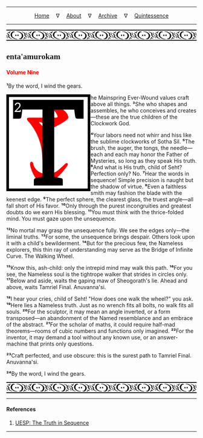 
---

<!--- Local CSS Font Loading -->

<style>
@font-face {
    font-family: HayghinDaedric;
    src: url('../../../../../assets/fonts/ttf/HayghinDaedric.ttf') format('truetype');
    font-weight: medium;
    font-style: normal;
}
</style>

<!--- Jekyll Page Links -->

<center>
<a href="../../../../../index.html">Home</a>
&emsp;&nabla;&emsp;
<a href="../../../../archive/about.html">About</a>
&emsp;&nabla;&emsp;
<a href="../../../../archive/index.html">Archive</a>
&emsp;&nabla;&emsp;
<a href="../../../index.html">Quintessence</a>
</center>

<!--- Markdown Body Below: -->

---

<img align="center" alt="Bordering" src="../../../../../assets/images/symbols/velothi_pattern_long_by_lukkar.svg">

## <span style="font-family:HayghinDaedric">enta'amurokam</Span>

#### <span style="color:red">Volume Nine</Span>

<b>&sup1;</b>By the word, I wind the gears.

<img align="left" alt="T" src="../../../project/resources/initials/svg/sequence/letter_t.svg">he Mainspring Ever-Wound values craft above all things.
<b>&sup3;</b>She who shapes and assembles, he who conceives and creates&mdash;these are the true children of the Clockwork God.

<b>&#8308;</b>Your labors need not whirr and hiss like the sublime clockworks of Sotha Sil.
<b>&#8309;</b>The brush, the auger, the tongs, the needle&mdash;each and each may honor the Father of Mysteries, so long as they speak His truth.
<b>&#8310;</b>And what is His truth, child of Seht? Perfection only? No.
<b>&#8311;</b>Hear the words in sequence! Simple precision is naught but the shadow of virtue.
<b>&#8312;</b>Even a faithless smith may fashion the blade with the keenest edge.
<b>&#8313;</b>The perfect sphere, the clearest glass, the truest angle&mdash;all fall short of His favor.
<b>&sup1;&#8304;</b>Only through the purest incongruities and greatest doubts do we earn His blessing.
<b>&sup1;&sup1;</b>You must think with the thrice-folded mind. You must gaze upon the unsequence.

<b>&sup1;&sup2;</b>No mortal may grasp the unsequence fully. We see the edges only&mdash;the liminal truths.
<b>&sup1;&sup3;</b>For some, the unsequence brings despair. Others look upon it with a child's bewilderment.
<b>&sup1;&#8308;</b>But for the precious few, the Nameless explorers, this thin ray of understanding may serve as the Bridge of Infinite Curve. The Walking Wheel.

<b>&sup1;&#8309;</b>Know this, ash-child: only the intrepid mind may walk this path.
<b>&sup1;&#8310;</b>For you see, the Nameless soul is the tightrope walker that strides in circles only.
<b>&sup1;&#8311;</b>Below and aside, waits the gaping maw of Sheogorath's lie. Ahead and above, waits Tamriel Final. Anuvanna'si.

<b>&sup1;&#8312;</b>I hear your cries, child of Seht! "How does one walk the wheel?" you ask.
<b>&sup1;&#8313;</b>Here lies a Nameless truth. Just as no wrench fits all bolts, no walk fits all souls.
<b>&sup2;&#8304;</b>For the sculptor, it may mean an angle inverted, or a form transposed&mdash;an abandonment of the Named resemblance and an embrace of the abstract.
<b>&sup2;&sup1;</b>For the scholar of maths, it could require half-mad theorems&mdash;rooms of cubic numbers and functions only imagined.
<b>&sup2;&sup2;</b>For the inventor, it may demand a tool without any known use, or an answer-machine that prints only questions.

<b>&sup2;&sup3;</b>Craft perfected, and use obscure: this is the surest path to Tamriel Final. Anuvanna'si.

<b>&sup2;&#8308;</b>By the word, I wind the gears.

<img align="center" alt="Bordering" src="../../../../../assets/images/symbols/velothi_pattern_long_by_lukkar.svg">

---

#### References

1. [UESP: The Truth in Sequence][1]

[1]: https://en.uesp.net/wiki/Online:The_Truth_in_Sequence:_Volume_9

---
